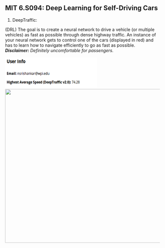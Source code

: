 ## MIT 6.S094: Deep Learning for Self-Driving Cars

1. DeepTraffic:

(DRL) The goal is to create a neural network to drive a vehicle (or multiple vehicles) as fast as possible through dense highway traffic. An instance of your neural network gets to control one of the cars (displayed in red) and has to learn how to navigate efficiently to go as fast as possible. **_Disclaimer:_** _Definitely uncomfortable for passengers._

<img src="https://github.com/nsrishankar/mit_sd/blob/master/deep_traffic/deep_traffic_74.png" width="300" height="100" />

<img src="https://github.com/nsrishankar/mit_sd/blob/master/deep_traffic/traffic.gif" width="800" height="500" />
